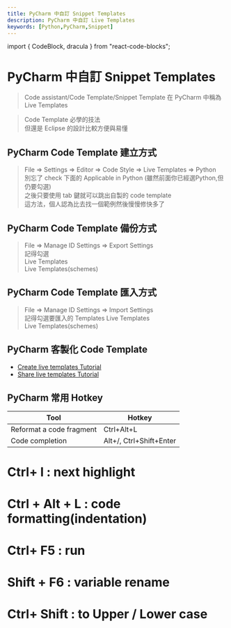 ```yaml
---
title: PyCharm 中自訂 Snippet Templates
description: PyCharm 中自訂 Live Templates
keywords: [Python,PyCharm,Snippet]
---
```

import { CodeBlock, dracula  } from "react-code-blocks";

# PyCharm 中自訂 Snippet Templates
> Code assistant/Code Template/Snippet Template 在 PyCharm 中稱為 Live Templates    

> Code Template 必學的技法   
> 但還是 Eclipse 的設計比較方便與易懂  

## PyCharm Code Template 建立方式
 > File => Settings => Editor => Code Style => Live Templates => Python  
 > 別忘了 check 下面的 Applicable in Python (雖然前面你已經選Python,但仍要勾選)  
 > 之後只要使用 tab 鍵就可以跳出自製的 code template  
 > 這方法，個人認為比去找一個範例然後慢慢修快多了  

## PyCharm Code Template 備份方式
 > File => Manage ID Settings => Export Settings   
 > 記得勾選  
 > Live Templates  
 > Live Templates(schemes)  

## PyCharm Code Template 匯入方式
 > File => Manage ID Settings => Import Settings  
 > 記得勾選要匯入的 Templates 
 > Live Templates  
 > Live Templates(schemes)  
 
 
## PyCharm 客製化 Code Template
* [Create live templates Tutorial ](https://docs.python.org/3.12/reference/datamodel.html#objects-values-and-types)
* [Share live templates Tutorial ](https://www.jetbrains.com/help/pycharm/sharing-live-templates.html)


## PyCharm 常用 Hotkey
|  Tool   |   Hotkey       |
|---------|----------------|
| Reformat a code fragment | Ctrl+Alt+L |
| Code completion | Alt+/,  Ctrl+Shift+Enter |

# Ctrl+ l : next highlight
# Ctrl + Alt + L : code formatting(indentation)
# Ctrl+ F5 : run
# Shift +  F6 : variable rename
# Ctrl+ Shift : to Upper /  Lower case

﻿